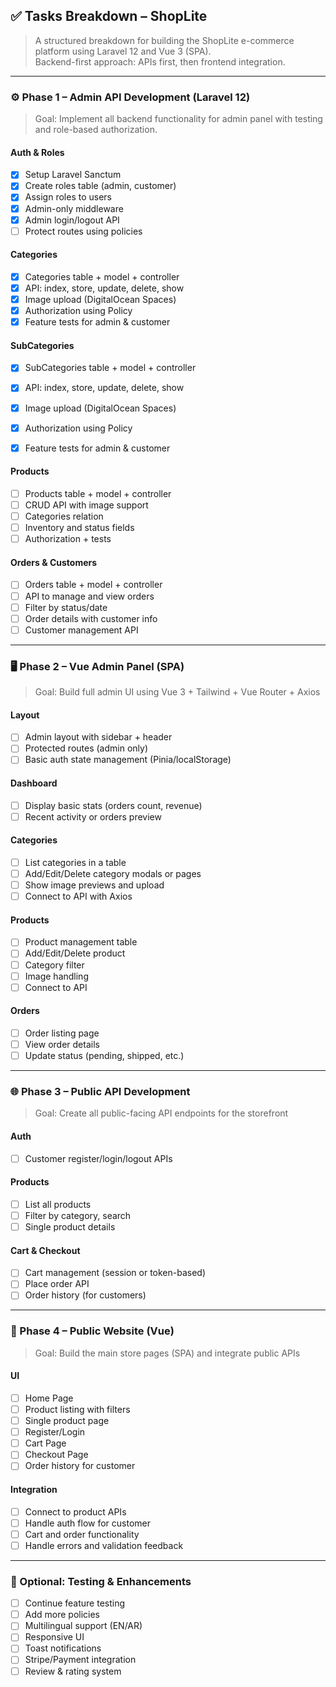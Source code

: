 ## ✅ Tasks Breakdown – ShopLite

> A structured breakdown for building the ShopLite e-commerce platform using Laravel 12 and Vue 3 (SPA).  
> Backend-first approach: APIs first, then frontend integration.

---

### ⚙️ Phase 1 – Admin API Development (Laravel 12)

> Goal: Implement all backend functionality for admin panel with testing and role-based authorization.

#### Auth & Roles
- [x] Setup Laravel Sanctum
- [x] Create roles table (admin, customer)
- [x] Assign roles to users
- [x] Admin-only middleware
- [x] Admin login/logout API
- [ ] Protect routes using policies

#### Categories
- [x] Categories table + model + controller
- [x] API: index, store, update, delete, show
- [x] Image upload (DigitalOcean Spaces)
- [x] Authorization using Policy
- [x] Feature tests for admin & customer

#### SubCategories
- [x] SubCategories table + model + controller
- [x] API: index, store, update, delete, show
- [x] Image upload (DigitalOcean Spaces)
- [x] Authorization using Policy
- [x] Feature tests for admin & customer


#### Products
- [ ] Products table + model + controller
- [ ] CRUD API with image support
- [ ] Categories relation
- [ ] Inventory and status fields
- [ ] Authorization + tests

#### Orders & Customers
- [ ] Orders table + model + controller
- [ ] API to manage and view orders
- [ ] Filter by status/date
- [ ] Order details with customer info
- [ ] Customer management API

---

### 🖥️ Phase 2 – Vue Admin Panel (SPA)

> Goal: Build full admin UI using Vue 3 + Tailwind + Vue Router + Axios

#### Layout
- [ ] Admin layout with sidebar + header
- [ ] Protected routes (admin only)
- [ ] Basic auth state management (Pinia/localStorage)

#### Dashboard
- [ ] Display basic stats (orders count, revenue)
- [ ] Recent activity or orders preview

#### Categories
- [ ] List categories in a table
- [ ] Add/Edit/Delete category modals or pages
- [ ] Show image previews and upload
- [ ] Connect to API with Axios

#### Products
- [ ] Product management table
- [ ] Add/Edit/Delete product
- [ ] Category filter
- [ ] Image handling
- [ ] Connect to API

#### Orders
- [ ] Order listing page
- [ ] View order details
- [ ] Update status (pending, shipped, etc.)

---

### 🌐 Phase 3 – Public API Development

> Goal: Create all public-facing API endpoints for the storefront

#### Auth
- [ ] Customer register/login/logout APIs

#### Products
- [ ] List all products
- [ ] Filter by category, search
- [ ] Single product details

#### Cart & Checkout
- [ ] Cart management (session or token-based)
- [ ] Place order API
- [ ] Order history (for customers)

---

### 🎨 Phase 4 – Public Website (Vue)

> Goal: Build the main store pages (SPA) and integrate public APIs

#### UI
- [ ] Home Page
- [ ] Product listing with filters
- [ ] Single product page
- [ ] Register/Login
- [ ] Cart Page
- [ ] Checkout Page
- [ ] Order history for customer

#### Integration
- [ ] Connect to product APIs
- [ ] Handle auth flow for customer
- [ ] Cart and order functionality
- [ ] Handle errors and validation feedback

---

### 🧪 Optional: Testing & Enhancements

- [ ] Continue feature testing
- [ ] Add more policies
- [ ] Multilingual support (EN/AR)
- [ ] Responsive UI
- [ ] Toast notifications
- [ ] Stripe/Payment integration
- [ ] Review & rating system
